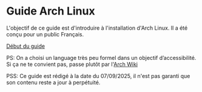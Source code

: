 # Guide Arch Linux

L'objectif de ce guide est d'introduire à l'installation d'Arch Linux. Il a été conçu pour un public Français.

[Début du guide](./00-Index.md)

PS: On a choisi un language très peu formel dans un objectif d’accessibilité.
Si ça ne te convient pas, passe plutôt par l'[Arch Wiki](https://wiki.archlinux.org/title/Installation_guide#Verify_signature)

PSS: Ce guide est rédigé à la date du 07/09/2025, il n'est pas garanti que son contenu reste a jour à perpétuité.